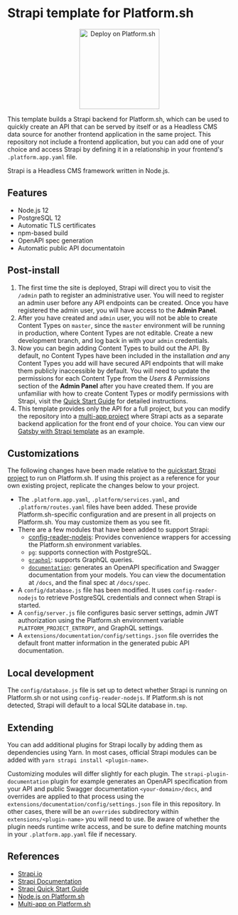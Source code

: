# Strapi template for Platform.sh

<p align="center">
<a href="https://console.platform.sh/projects/create-project?template=https://raw.githubusercontent.com/platformsh/template-builder/master/templates/strapi/.platform.template.yaml&utm_content=strapi&utm_source=github&utm_medium=button&utm_campaign=deploy_on_platform">
    <img src="https://platform.sh/images/deploy/lg-blue.svg" alt="Deploy on Platform.sh" width="180px" />
</a>
</p>

This template builds a Strapi backend for Platform.sh, which can be used to quickly create an API that can be served by itself or as a Headless CMS data source for another frontend application in the same project. This repository not include a frontend application, but you can add one of your choice and access Strapi by defining it in a relationship in your frontend's `.platform.app.yaml` file.

Strapi is a Headless CMS framework written in Node.js.

## Features

* Node.js 12
* PostgreSQL 12
* Automatic TLS certificates
* npm-based build
* OpenAPI spec generation
* Automatic public API documentatoin

## Post-install

1. The first time the site is deployed, Strapi will direct you to visit the `/admin` path to register an administrative user. You will need to register an admin user before any API endpoints can be created. Once you have registered the admin user, you will have access to the **Admin Panel**.
2. After you have created and `admin` user, you will not be able to create Content Types on `master`, since the `master` environment will be running in production, where Content Types are not editable. Create a new development branch, and log back in with your `admin` credentials.
3. Now you can begin adding Content Types to build out the API. By default, no Content Types have been included in the installation *and* any Content Types you add will have secured API endpoints that will make them publicly inaccessible by default. You will need to update the permissions for each Content Type from the *Users & Permissions* section of the **Admin Panel** after you have created them. If you are unfamiliar with how to create Content Types or modify permissions with Strapi, visit the [Quick Start Guide](https://strapi.io/documentation/v3.x/getting-started/quick-start.html) for detailed instructions.
4. This template provides only the API for a full project, but you can modify the repository into a [multi-app project](https://docs.platform.sh/configuration/app/multi-app.html#multiple-applications) where Strapi acts as a separate backend application for the front end of your choice. You can view our [Gatsby with Strapi template](https://github.com/platformsh-templates/gatsby-strapi) as an example.

## Customizations

The following changes have been made relative to the [quickstart Strapi project](https://strapi.io/documentation/v3.x/getting-started/quick-start.html) to run on Platform.sh.  If using this project as a reference for your own existing project, replicate the changes below to your project.

* The `.platform.app.yaml`, `.platform/services.yaml`, and `.platform/routes.yaml` files have been added. These provide Platform.sh-specific configuration and are present in all projects on Platform.sh.  You may customize them as you see fit.
* There are a few modules that have been added to support Strapi:
    * [config-reader-nodejs](https://github.com/platformsh/config-reader-nodejs): Provides convenience wrappers for accessing the Platform.sh environment variables.
    * `pg`: supports connection with PostgreSQL.
    * [`graphql`](https://strapi.io/documentation/v3.x/plugins/graphql.html): supports GraphQL queries.
    * [`documentation`](https://github.com/strapi/strapi/tree/master/packages/strapi-plugin-documentation): generates an OpenAPI specification and Swagger documentation from your models. You can view the documentation at `/docs`, and the final spec at `/docs/spec`. 
* A `config/database.js` file has been modified. It uses `config-reader-nodejs` to retrieve PostgreSQL credentials and connect when Strapi is started.
* A `config/server.js` file configures basic server settings, admin JWT authorization using the Platform.sh environment variable `PLATFORM_PROJECT_ENTROPY`, and GraphQL settings.
* A `extensions/documentation/config/settings.json` file overrides the default front matter information in the generated pubic API documentation. 

## Local development

The `config/database.js` file is set up to detect whether Strapi is running on Platform.sh or not using `config-reader-nodejs`. If Platform.sh is not detected, Strapi will default to a local SQLite database in`.tmp`. 

## Extending

You can add additional plugins for Strapi locally by adding them as dependencies using Yarn. In most cases, official Strapi modules can be added with `yarn strapi install <plugin-name>`. 

Customizing modules will differ slightly for each plugin. The `strapi-plugin-documentation` plugin for example generates an OpenAPI specification from your API and public Swagger documentation `<your-domain>/docs`, and overrides are applied to that process using the `extensions/documentation/config/settings.json` file in this repository. In other cases, there will be an `overrides` subdirectory within `extensions/<plugin-name>` you will need to use. Be aware of whether the plugin needs runtime write access, and be sure to define matching mounts in your `.platform.app.yaml` file if necessary.  

## References

* [Strapi.io](https://strapi.io/)
* [Strapi Documentation](https://strapi.io/documentation/v3.x)
* [Strapi Quick Start Guide](https://strapi.io/documentation/v3.x/getting-started/introduction.html)
* [Node.js on Platform.sh](https://docs.platform.sh/languages/nodejs.html)
* [Multi-app on Platform.sh](https://docs.platform.sh/configuration/app/multi-app.html#multiple-applications)
